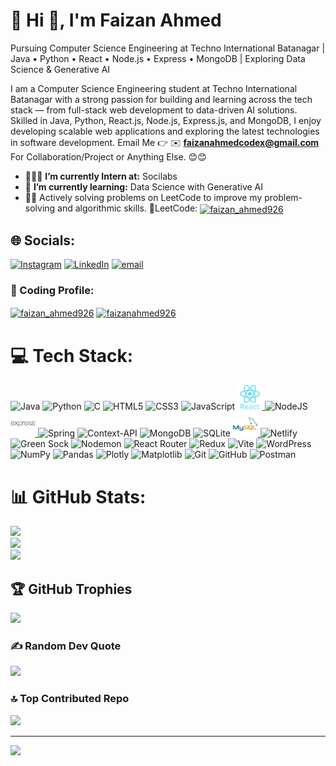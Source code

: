 # 💫 Hi 👋, I'm Faizan Ahmed

Pursuing Computer Science Engineering at Techno International Batanagar | Java • Python • React • Node.js • Express • MongoDB | Exploring Data Science & Generative AI

 I am a Computer Science Engineering student at Techno International Batanagar with a strong passion for building and learning across the tech stack — from full-stack web development to data-driven AI solutions.
Skilled in Java, Python, React.js, Node.js, Express.js, and MongoDB, I enjoy developing scalable web applications and exploring the latest technologies in software development.
Email Me 👉 ✉️ **faizanahmedcodex@gmail.com** For Collaboration/Project or Anything Else. 😊😊

- 👨🏻‍💼 **I’m currently Intern at:** Socilabs
- 🌱 **I’m currently learning:** Data Science with Generative AI
- 👨‍💻 Actively solving problems on LeetCode to improve my problem-solving and algorithmic skills.  🔗LeetCode: <a href="https://www.leetcode.com/faizan_ahmed926" target="blank"><img align="center" src="https://raw.githubusercontent.com/rahuldkjain/github-profile-readme-generator/master/src/images/icons/Social/leet-code.svg" alt="faizan_ahmed926" height="18" width="20" /></a>

## 🌐 Socials:
[![Instagram](https://img.shields.io/badge/Instagram-%23E4405F.svg?logo=Instagram&logoColor=white)](https://instagram.com/faizan_ahmed926) [![LinkedIn](https://img.shields.io/badge/LinkedIn-%230077B5.svg?logo=linkedin&logoColor=white)](https://linkedin.com/in/faizanahmed926) [![email](https://img.shields.io/badge/Email-D14836?logo=gmail&logoColor=white)](mailto:faizanahmedcodex@gmail.com) 

<h3 align="left">🧠 Coding Profile:</h3>
<p align="left">
<a href="https://www.leetcode.com/faizan_ahmed926" target="blank"><img align="center" src="https://raw.githubusercontent.com/rahuldkjain/github-profile-readme-generator/master/src/images/icons/Social/leet-code.svg" alt="faizan_ahmed926" height="30" width="40" /></a>
<a href="https://auth.geeksforgeeks.org/user/faizanahmed926" target="blank"><img align="center" src="https://raw.githubusercontent.com/rahuldkjain/github-profile-readme-generator/master/src/images/icons/Social/geeks-for-geeks.svg" alt="faizanahmed926" height="30" width="40" /></a>
</p>

# 💻 Tech Stack:
![Java](https://img.shields.io/badge/java-%23ED8B00.svg?style=for-the-badge&logo=openjdk&logoColor=white) ![Python](https://img.shields.io/badge/python-3670A0?style=for-the-badge&logo=python&logoColor=ffdd54) ![C](https://img.shields.io/badge/c-%2300599C.svg?style=for-the-badge&logo=c&logoColor=white) ![HTML5](https://img.shields.io/badge/html5-%23E34F26.svg?style=for-the-badge&logo=html5&logoColor=white) ![CSS3](https://img.shields.io/badge/css3-%231572B6.svg?style=for-the-badge&logo=css3&logoColor=white) ![JavaScript](https://img.shields.io/badge/javascript-%23323330.svg?style=for-the-badge&logo=javascript&logoColor=%23F7DF1E)      <a href="https://reactjs.org/" target="_blank" rel="noreferrer"> <img src="https://raw.githubusercontent.com/devicons/devicon/master/icons/react/react-original-wordmark.svg" alt="react" width="40" height="40"/> </a>   ![NodeJS](https://img.shields.io/badge/node.js-6DA55F?style=for-the-badge&logo=node.js&logoColor=white)   <a href="https://expressjs.com" target="_blank" rel="noreferrer"> <img src="https://raw.githubusercontent.com/devicons/devicon/master/icons/express/express-original-wordmark.svg" alt="express" width="40" height="40"/> </a>  ![Spring](https://img.shields.io/badge/spring-%236DB33F.svg?style=for-the-badge&logo=spring&logoColor=white) ![Context-API](https://img.shields.io/badge/Context--Api-000000?style=for-the-badge&logo=react) ![MongoDB](https://img.shields.io/badge/MongoDB-%234ea94b.svg?style=for-the-badge&logo=mongodb&logoColor=white)  ![SQLite](https://img.shields.io/badge/sqlite-%2307405e.svg?style=for-the-badge&logo=sqlite&logoColor=white) <a href="https://www.mysql.com/" target="_blank" rel="noreferrer"> <img src="https://raw.githubusercontent.com/devicons/devicon/master/icons/mysql/mysql-original-wordmark.svg" alt="mysql" width="40" height="40"/> </a> ![Netlify](https://img.shields.io/badge/netlify-%23000000.svg?style=for-the-badge&logo=netlify&logoColor=#00C7B7)  ![Green Sock](https://img.shields.io/badge/green%20sock-88CE02?style=for-the-badge&logo=greensock&logoColor=white) ![Nodemon](https://img.shields.io/badge/NODEMON-%23323330.svg?style=for-the-badge&logo=nodemon&logoColor=%BBDEAD) ![React Router](https://img.shields.io/badge/React_Router-CA4245?style=for-the-badge&logo=react-router&logoColor=white) ![Redux](https://img.shields.io/badge/redux-%23593d88.svg?style=for-the-badge&logo=redux&logoColor=white) ![Vite](https://img.shields.io/badge/vite-%23646CFF.svg?style=for-the-badge&logo=vite&logoColor=white) ![WordPress](https://img.shields.io/badge/WordPress-%23117AC9.svg?style=for-the-badge&logo=WordPress&logoColor=white)  ![NumPy](https://img.shields.io/badge/numpy-%23013243.svg?style=for-the-badge&logo=numpy&logoColor=white) ![Pandas](https://img.shields.io/badge/pandas-%23150458.svg?style=for-the-badge&logo=pandas&logoColor=white) ![Plotly](https://img.shields.io/badge/Plotly-%233F4F75.svg?style=for-the-badge&logo=plotly&logoColor=white) ![Matplotlib](https://img.shields.io/badge/Matplotlib-%23ffffff.svg?style=for-the-badge&logo=Matplotlib&logoColor=black) ![Git](https://img.shields.io/badge/git-%23F05033.svg?style=for-the-badge&logo=git&logoColor=white) ![GitHub](https://img.shields.io/badge/github-%23121011.svg?style=for-the-badge&logo=github&logoColor=white) ![Postman](https://img.shields.io/badge/Postman-FF6C37?style=for-the-badge&logo=postman&logoColor=white)


# 📊 GitHub Stats:
![](https://github-readme-stats.vercel.app/api?username=FaizanAhmed926&theme=dark&hide_border=false&include_all_commits=true&count_private=false)<br/>
![](https://nirzak-streak-stats.vercel.app/?user=FaizanAhmed926&theme=dark&hide_border=false)<br/>
![](https://github-readme-stats.vercel.app/api/top-langs/?username=FaizanAhmed926&theme=dark&hide_border=false&include_all_commits=true&count_private=false&layout=compact)

## 🏆 GitHub Trophies
![](https://github-profile-trophy.vercel.app/?username=FaizanAhmed926&theme=radical&no-frame=false&no-bg=true&margin-w=4)

### ✍️ Random Dev Quote
![](https://quotes-github-readme.vercel.app/api?type=horizontal&theme=radical)

### 🔝 Top Contributed Repo
![](https://github-contributor-stats.vercel.app/api?username=FaizanAhmed926&limit=5&theme=dark&combine_all_yearly_contributions=true)

---
[![](https://visitcount.itsvg.in/api?id=FaizanAhmed926&icon=0&color=0)](https://visitcount.itsvg.in)

<!-- Proudly created with GPRM ( https://gprm.itsvg.in ) -->
